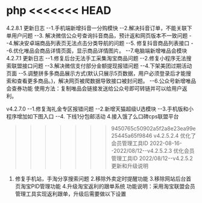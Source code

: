 php
<<<<<<< HEAD
=======
4.2.8.1 更新日志
--1.手机端新增抖音一分购模快
--2.解决抖音订单，不能关联下单用户问题
--3. 解决微信公众号查询抖音商品，预计返和网页版本不一致问题
--4.解决安卓端商品列表页无法点击分类导航的问题
--5. 修复抖音商品列表接口
--6.优化唯品会商品详情页面，显示商品详情图片。
--7.电脑端新增唯品会模块
4.2.7.1 更新日志
--1.修复后台无法手工采集淘宝商品问题
--2.修复小程序无法搜索联盟接口问题
--3.解决微信支付部分金额提现报错问题
--4.下架美团过期活动页面
--5.调整拼多多商品展示方式(默认只展示5页数据，用户必须登录后才能搜索和查看更多商品。)，解决网页被爬数据导致接口被封问题。
--6.公众号新增唯品会查券功能
使用方法：复制唯品会链接发送给公众号即可转链并可以给用户返利。


v4.2.7.0
--1.修复淘礼金专区报错问题
--2.新增天猫超级U选模块
--3.手机版和小程序增加如下图入口
--4. 下线1分包邮活动
4.接入饿了么口碑cps联盟平台
>>>>>>> 9450765c50902a5f2a8e23ea99e25445a65f9846
v4.2.5.2.4
优化了会员管理工具ID
2022-08-16--2022/08/12--v4.2.5.2.3
优化会员管理工具ID
2022/08/12--v4.2.5.2更新和升级说明
1. 修复手机站，手淘分享搜索问题
2.移除外卖定时提醒功能
3.移除网站后台首页淘宝PID管理功能
4.升级淘宝返利的跟单系统
功能说明：采用淘宝联盟会员管理工具实现返利跟单，升级后需要做以下设置